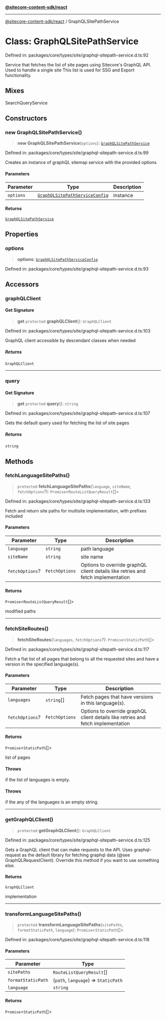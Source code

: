 [**@sitecore-content-sdk/react**](../README.md)

***

[@sitecore-content-sdk/react](../README.md) / GraphQLSitePathService

# Class: GraphQLSitePathService

Defined in: packages/core/types/site/graphql-sitepath-service.d.ts:92

Service that fetches the list of site pages using Sitecore's GraphQL API.
Used to handle a single site
This list is used for SSG and Export functionality.

## Mixes

SearchQueryService<PageListQueryResult>

## Constructors

### new GraphQLSitePathService()

> **new GraphQLSitePathService**(`options`): [`GraphQLSitePathService`](GraphQLSitePathService.md)

Defined in: packages/core/types/site/graphql-sitepath-service.d.ts:99

Creates an instance of graphQL sitemap service with the provided options

#### Parameters

| Parameter | Type | Description |
| ------ | ------ | ------ |
| `options` | [`GraphQLSitePathServiceConfig`](../interfaces/GraphQLSitePathServiceConfig.md) | instance |

#### Returns

[`GraphQLSitePathService`](GraphQLSitePathService.md)

## Properties

### options

> **options**: [`GraphQLSitePathServiceConfig`](../interfaces/GraphQLSitePathServiceConfig.md)

Defined in: packages/core/types/site/graphql-sitepath-service.d.ts:93

## Accessors

### graphQLClient

#### Get Signature

> **get** `protected` **graphQLClient**(): `GraphQLClient`

Defined in: packages/core/types/site/graphql-sitepath-service.d.ts:103

GraphQL client accessible by descendant classes when needed

##### Returns

`GraphQLClient`

***

### query

#### Get Signature

> **get** `protected` **query**(): `string`

Defined in: packages/core/types/site/graphql-sitepath-service.d.ts:107

Gets the default query used for fetching the list of site pages

##### Returns

`string`

## Methods

### fetchLanguageSitePaths()

> `protected` **fetchLanguageSitePaths**(`language`, `siteName`, `fetchOptions`?): `Promise`\<`RouteListQueryResult`[]\>

Defined in: packages/core/types/site/graphql-sitepath-service.d.ts:133

Fetch and return site paths for multisite implementation, with prefixes included

#### Parameters

| Parameter | Type | Description |
| ------ | ------ | ------ |
| `language` | `string` | path language |
| `siteName` | `string` | site name |
| `fetchOptions`? | `FetchOptions` | Options to override graphQL client details like retries and fetch implementation |

#### Returns

`Promise`\<`RouteListQueryResult`[]\>

modified paths

***

### fetchSiteRoutes()

> **fetchSiteRoutes**(`languages`, `fetchOptions`?): `Promise`\<`StaticPath`[]\>

Defined in: packages/core/types/site/graphql-sitepath-service.d.ts:117

Fetch a flat list of all pages that belong to all the requested sites and have a
version in the specified language(s).

#### Parameters

| Parameter | Type | Description |
| ------ | ------ | ------ |
| `languages` | `string`[] | Fetch pages that have versions in this language(s). |
| `fetchOptions`? | `FetchOptions` | Options to override graphQL client details like retries and fetch implementation |

#### Returns

`Promise`\<`StaticPath`[]\>

list of pages

#### Throws

if the list of languages is empty.

#### Throws

if the any of the languages is an empty string.

***

### getGraphQLClient()

> `protected` **getGraphQLClient**(): `GraphQLClient`

Defined in: packages/core/types/site/graphql-sitepath-service.d.ts:125

Gets a GraphQL client that can make requests to the API. Uses graphql-request as the default
library for fetching graphql data (@see GraphQLRequestClient). Override this method if you
want to use something else.

#### Returns

`GraphQLClient`

implementation

***

### transformLanguageSitePaths()

> `protected` **transformLanguageSitePaths**(`sitePaths`, `formatStaticPath`, `language`): `Promise`\<`StaticPath`[]\>

Defined in: packages/core/types/site/graphql-sitepath-service.d.ts:118

#### Parameters

| Parameter | Type |
| ------ | ------ |
| `sitePaths` | `RouteListQueryResult`[] |
| `formatStaticPath` | (`path`, `language`) => `StaticPath` |
| `language` | `string` |

#### Returns

`Promise`\<`StaticPath`[]\>
